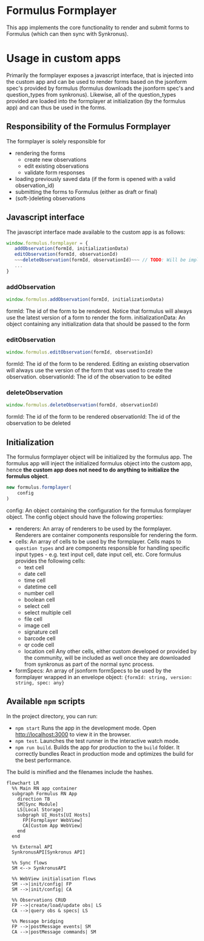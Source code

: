 # Formulus Formplayer

This app implements the core functionality to render and submit forms to Formulus (which can then sync with Synkronus).

# Usage in custom apps
Primarily the formplayer exposes a javascript interface, that is injected into the custom app and can be used to render forms based on the jsonform spec's provided by formulus (formulus downloads the jsonform spec's and question_types from synkronus). Likewise, all of the question_types provided are loaded into the formplayer at initialization (by the formulus app) and can thus be used in the forms.

## Responsibility of the Formulus Formplayer
The formplayer is solely responsible for 
- rendering the forms
    - create new observations
    - edit existing observations
    - validate form responses
- loading previously saved data (if the form is opened with a valid observation_id)
- submitting the forms to Formulus (either as draft or final)
- (soft-)deleting observations

## Javascript interface

The javascript interface made available to the custom app is as follows:

```javascript
window.formulus.formplayer = {
   addObservation(formId, initializationData)
   editObservation(formId, observationId)
   ~~~deleteObservation(formId, observationId)~~~ // TODO: Will be implemented in formulus core interface
   ...
}
```

### addObservation

```javascript
window.formulus.addObservation(formId, initializationData)
```
formId: The id of the form to be rendered. Notice that formulus will always use the latest version of a form to render the form.
initializationData: An object containing any initialization data that should be passed to the form


### editObservation

```javascript
window.formulus.editObservation(formId, observationId)
```
formId: The id of the form to be rendered. Editing an existing observation will always use the version of the form that was used to create the observation.
observationId: The id of the observation to be edited


### deleteObservation

```javascript
window.formulus.deleteObservation(formId, observationId)
```
formId: The id of the form to be rendered
observationId: The id of the observation to be deleted

## Initialization
The formulus formplayer object will be initialized by the formulus app. The formulus app will inject the initialized formulus object into the custom app, hence **the custom app does not need to do anything to initialize the formulus object**.

```javascript
new formulus.formplayer(
    config
)
```

config: An object containing the configuration for the formulus formplayer object. The config object should have the following properties:
- renderers: An array of renderers to be used by the formplayer. Renderers are container components responsible for rendering the form.
- cells: An array of cells to be used by the formplayer. Cells maps to `question types` and are components responsible for handling specific input types - e.g. text input cell, date input cell, etc. Core formulus provides the following cells:
    - text cell
    - date cell
    - time cell
    - datetime cell
    - number cell
    - boolean cell
    - select cell
    - select multiple cell
    - file cell
    - image cell
    - signature cell
    - barcode cell
    - qr code cell
    - location cell
Any other cells, either custom developed or provided by the community, will be included as well once they are downloaded from synkronus as part of the normal sync process.
- formSpecs: An array of jsonform formSpecs to be used by the formplayer wrapped in an envelope object: `{formId: string, version: string, spec: any}`



## Available `npm` scripts

In the project directory, you can run:

- `npm start` Runs the app in the development mode. Open [http://localhost:3000](http://localhost:3000) to view it in the browser.
- `npm test`. Launches the test runner in the interactive watch mode.
- `npm run build`. Builds the app for production to the `build` folder. It correctly bundles React in production mode and optimizes the build for the best performance.

The build is minified and the filenames include the hashes.

```mermaid
flowchart LR
  %% Main RN app container
  subgraph Formulus RN App
    direction TB
    SM[Sync Module]
    LS[Local Storage]
    subgraph UI_Hosts[UI Hosts]
      FP[Formplayer WebView]
      CA[Custom App WebView]
    end
  end

  %% External API
  SynkronusAPI[Synkronus API]

  %% Sync flows
  SM <--> SynkronusAPI

  %% WebView initialisation flows
  SM -->|init/config| FP
  SM -->|init/config| CA

  %% Observations CRUD
  FP -->|create/load/update obs| LS
  CA -->|query obs & specs| LS

  %% Message bridging
  FP -->|postMessage events| SM
  CA -->|postMessage commands| SM
```